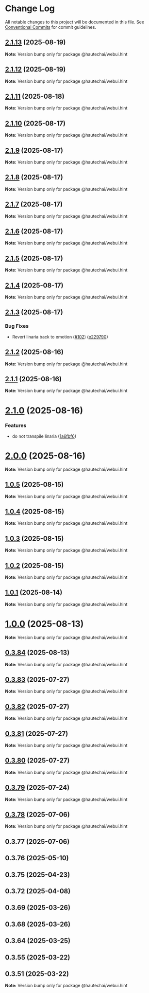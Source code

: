 # Change Log

All notable changes to this project will be documented in this file.
See [Conventional Commits](https://conventionalcommits.org) for commit guidelines.

## [2.1.13](https://github.com/HautechAI/webui/compare/@hautechai/webui.hint@2.1.12...@hautechai/webui.hint@2.1.13) (2025-08-19)

**Note:** Version bump only for package @hautechai/webui.hint

## [2.1.12](https://github.com/HautechAI/webui/compare/@hautechai/webui.hint@2.1.11...@hautechai/webui.hint@2.1.12) (2025-08-19)

**Note:** Version bump only for package @hautechai/webui.hint

## [2.1.11](https://github.com/HautechAI/webui/compare/@hautechai/webui.hint@2.1.10...@hautechai/webui.hint@2.1.11) (2025-08-18)

**Note:** Version bump only for package @hautechai/webui.hint

## [2.1.10](https://github.com/HautechAI/webui/compare/@hautechai/webui.hint@2.1.9...@hautechai/webui.hint@2.1.10) (2025-08-17)

**Note:** Version bump only for package @hautechai/webui.hint

## [2.1.9](https://github.com/HautechAI/webui/compare/@hautechai/webui.hint@2.1.8...@hautechai/webui.hint@2.1.9) (2025-08-17)

**Note:** Version bump only for package @hautechai/webui.hint

## [2.1.8](https://github.com/HautechAI/webui/compare/@hautechai/webui.hint@2.1.7...@hautechai/webui.hint@2.1.8) (2025-08-17)

**Note:** Version bump only for package @hautechai/webui.hint

## [2.1.7](https://github.com/HautechAI/webui/compare/@hautechai/webui.hint@2.1.6...@hautechai/webui.hint@2.1.7) (2025-08-17)

**Note:** Version bump only for package @hautechai/webui.hint

## [2.1.6](https://github.com/HautechAI/webui/compare/@hautechai/webui.hint@2.1.5...@hautechai/webui.hint@2.1.6) (2025-08-17)

**Note:** Version bump only for package @hautechai/webui.hint

## [2.1.5](https://github.com/HautechAI/webui/compare/@hautechai/webui.hint@2.1.4...@hautechai/webui.hint@2.1.5) (2025-08-17)

**Note:** Version bump only for package @hautechai/webui.hint

## [2.1.4](https://github.com/HautechAI/webui/compare/@hautechai/webui.hint@2.1.3...@hautechai/webui.hint@2.1.4) (2025-08-17)

**Note:** Version bump only for package @hautechai/webui.hint

## [2.1.3](https://github.com/HautechAI/webui/compare/@hautechai/webui.hint@2.1.2...@hautechai/webui.hint@2.1.3) (2025-08-17)

### Bug Fixes

- Revert linaria back to emotion ([#102](https://github.com/HautechAI/webui/issues/102)) ([e229790](https://github.com/HautechAI/webui/commit/e229790dae8eba4b3037bbe41365e5a73ab7f6dc))

## [2.1.2](https://github.com/HautechAI/webui/compare/@hautechai/webui.hint@2.1.1...@hautechai/webui.hint@2.1.2) (2025-08-16)

**Note:** Version bump only for package @hautechai/webui.hint

## [2.1.1](https://github.com/HautechAI/webui/compare/@hautechai/webui.hint@2.1.0...@hautechai/webui.hint@2.1.1) (2025-08-16)

**Note:** Version bump only for package @hautechai/webui.hint

# [2.1.0](https://github.com/HautechAI/webui/compare/@hautechai/webui.hint@1.0.5...@hautechai/webui.hint@2.1.0) (2025-08-16)

### Features

- do not transpile linaria ([1a6fbf6](https://github.com/HautechAI/webui/commit/1a6fbf6353a0e5028040006b5045170cf83f1ba0))

# [2.0.0](https://github.com/HautechAI/webui/compare/@hautechai/webui.hint@1.0.5...@hautechai/webui.hint@2.0.0) (2025-08-16)

**Note:** Version bump only for package @hautechai/webui.hint

## [1.0.5](https://github.com/HautechAI/webui/compare/@hautechai/webui.hint@1.0.4...@hautechai/webui.hint@1.0.5) (2025-08-15)

**Note:** Version bump only for package @hautechai/webui.hint

## [1.0.4](https://github.com/HautechAI/webui/compare/@hautechai/webui.hint@1.0.3...@hautechai/webui.hint@1.0.4) (2025-08-15)

**Note:** Version bump only for package @hautechai/webui.hint

## [1.0.3](https://github.com/HautechAI/webui/compare/@hautechai/webui.hint@1.0.2...@hautechai/webui.hint@1.0.3) (2025-08-15)

**Note:** Version bump only for package @hautechai/webui.hint

## [1.0.2](https://github.com/HautechAI/webui/compare/@hautechai/webui.hint@1.0.1...@hautechai/webui.hint@1.0.2) (2025-08-15)

**Note:** Version bump only for package @hautechai/webui.hint

## [1.0.1](https://github.com/HautechAI/webui/compare/@hautechai/webui.hint@1.0.0...@hautechai/webui.hint@1.0.1) (2025-08-14)

**Note:** Version bump only for package @hautechai/webui.hint

# [1.0.0](https://github.com/HautechAI/webui/compare/@hautechai/webui.hint@0.3.84...@hautechai/webui.hint@1.0.0) (2025-08-13)

**Note:** Version bump only for package @hautechai/webui.hint

## [0.3.84](https://github.com/HautechAI/webui/compare/@hautechai/webui.hint@0.3.83...@hautechai/webui.hint@0.3.84) (2025-08-13)

**Note:** Version bump only for package @hautechai/webui.hint

## [0.3.83](https://github.com/HautechAI/webui/compare/@hautechai/webui.hint@0.3.82...@hautechai/webui.hint@0.3.83) (2025-07-27)

**Note:** Version bump only for package @hautechai/webui.hint

## [0.3.82](https://github.com/HautechAI/webui/compare/@hautechai/webui.hint@0.3.81...@hautechai/webui.hint@0.3.82) (2025-07-27)

**Note:** Version bump only for package @hautechai/webui.hint

## [0.3.81](https://github.com/HautechAI/webui/compare/@hautechai/webui.hint@0.3.80...@hautechai/webui.hint@0.3.81) (2025-07-27)

**Note:** Version bump only for package @hautechai/webui.hint

## [0.3.80](https://github.com/HautechAI/webui/compare/@hautechai/webui.hint@0.3.79...@hautechai/webui.hint@0.3.80) (2025-07-27)

**Note:** Version bump only for package @hautechai/webui.hint

## [0.3.79](https://github.com/HautechAI/webui/compare/@hautechai/webui.hint@0.3.78...@hautechai/webui.hint@0.3.79) (2025-07-24)

**Note:** Version bump only for package @hautechai/webui.hint

## [0.3.78](https://github.com/HautechAI/webui/compare/@hautechai/webui.hint@0.3.77...@hautechai/webui.hint@0.3.78) (2025-07-06)

**Note:** Version bump only for package @hautechai/webui.hint

## 0.3.77 (2025-07-06)

## 0.3.76 (2025-05-10)

## 0.3.75 (2025-04-23)

## 0.3.72 (2025-04-08)

## 0.3.69 (2025-03-26)

## 0.3.68 (2025-03-26)

## 0.3.64 (2025-03-25)

## 0.3.55 (2025-03-22)

## 0.3.51 (2025-03-22)

**Note:** Version bump only for package @hautechai/webui.hint
